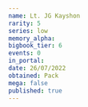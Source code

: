 ```yaml
---
name: Lt. JG Kayshon
rarity: 5
series: low
memory_alpha:
bigbook_tier: 6
events: 0
in_portal:
date: 26/07/2022
obtained: Pack
mega: false
published: true
---
```



